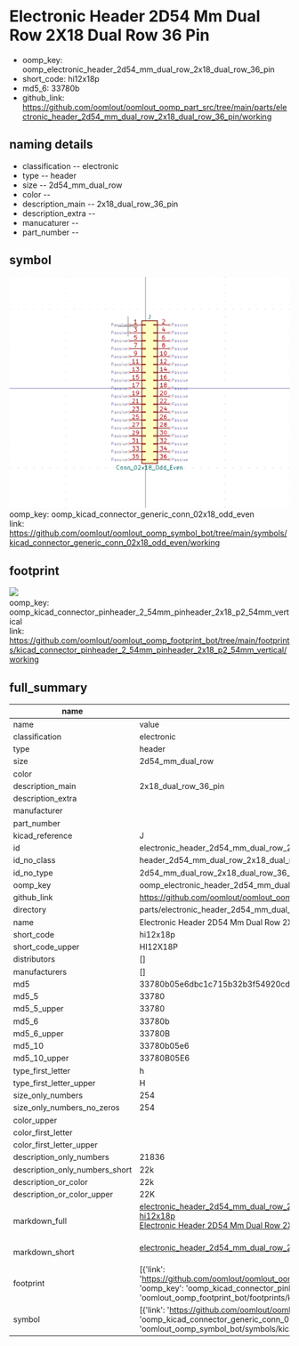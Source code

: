 # Electronic Header 2D54 Mm Dual Row 2X18 Dual Row 36 Pin

  
* oomp_key: oomp_electronic_header_2d54_mm_dual_row_2x18_dual_row_36_pin 
* short_code: hi12x18p
* md5_6: 33780b  
* github_link: https://github.com/oomlout/oomlout_oomp_part_src/tree/main/parts/electronic_header_2d54_mm_dual_row_2x18_dual_row_36_pin/working  
## naming details
* classification -- electronic
* type -- header
* size -- 2d54_mm_dual_row
* color -- 
* description_main -- 2x18_dual_row_36_pin
* description_extra -- 
* manucaturer -- 
* part_number -- 



## symbol

![](symbol/0/working/working_600.png)  
oomp_key: oomp_kicad_connector_generic_conn_02x18_odd_even  
link: https://github.com/oomlout/oomlout_oomp_symbol_bot/tree/main/symbols/kicad_connector_generic_conn_02x18_odd_even/working  

## footprint

![](footprint/0/working/working_600.png)  
oomp_key: oomp_kicad_connector_pinheader_2_54mm_pinheader_2x18_p2_54mm_vertical  
link: https://github.com/oomlout/oomlout_oomp_footprint_bot/tree/main/footprints/kicad_connector_pinheader_2_54mm_pinheader_2x18_p2_54mm_vertical/working  

## full_summary
| name | value | 
| --- | --- | 
| name | value | 
| classification | electronic | 
| type | header | 
| size | 2d54_mm_dual_row | 
| color |  | 
| description_main | 2x18_dual_row_36_pin | 
| description_extra |  | 
| manufacturer |  | 
| part_number |  | 
| kicad_reference | J | 
| id | electronic_header_2d54_mm_dual_row_2x18_dual_row_36_pin | 
| id_no_class | header_2d54_mm_dual_row_2x18_dual_row_36_pin | 
| id_no_type | 2d54_mm_dual_row_2x18_dual_row_36_pin | 
| oomp_key | oomp_electronic_header_2d54_mm_dual_row_2x18_dual_row_36_pin | 
| github_link | https://github.com/oomlout/oomlout_oomp_part_src/tree/main/parts/electronic_header_2d54_mm_dual_row_2x18_dual_row_36_pin/working | 
| directory | parts/electronic_header_2d54_mm_dual_row_2x18_dual_row_36_pin | 
| name | Electronic Header 2D54 Mm Dual Row 2X18 Dual Row 36 Pin | 
| short_code | hi12x18p | 
| short_code_upper | HI12X18P | 
| distributors | [] | 
| manufacturers | [] | 
| md5 | 33780b05e6dbc1c715b32b3f54920cdc | 
| md5_5 | 33780 | 
| md5_5_upper | 33780 | 
| md5_6 | 33780b | 
| md5_6_upper | 33780B | 
| md5_10 | 33780b05e6 | 
| md5_10_upper | 33780B05E6 | 
| type_first_letter | h | 
| type_first_letter_upper | H | 
| size_only_numbers | 254 | 
| size_only_numbers_no_zeros | 254 | 
| color_upper |  | 
| color_first_letter |  | 
| color_first_letter_upper |  | 
| description_only_numbers | 21836 | 
| description_only_numbers_short | 22k | 
| description_or_color | 22k | 
| description_or_color_upper | 22K | 
| markdown_full | [electronic_header_2d54_mm_dual_row_2x18_dual_row_36_pin](https://github.com/oomlout/oomlout_oomp_part_src/tree/main/parts/electronic_header_2d54_mm_dual_row_2x18_dual_row_36_pin/working)<br>[hi12x18p](https://github.com/oomlout/oomlout_oomp_part_src/tree/main/parts/electronic_header_2d54_mm_dual_row_2x18_dual_row_36_pin/working)<br>[Electronic Header 2D54 Mm Dual Row 2X18 Dual Row 36 Pin](https://github.com/oomlout/oomlout_oomp_part_src/tree/main/parts/electronic_header_2d54_mm_dual_row_2x18_dual_row_36_pin/working)<br><br> | 
| markdown_short | [electronic_header_2d54_mm_dual_row_2x18_dual_row_36_pin](https://github.com/oomlout/oomlout_oomp_part_src/tree/main/parts/electronic_header_2d54_mm_dual_row_2x18_dual_row_36_pin/working)<br><br> | 
| footprint | [{'link': 'https://github.com/oomlout/oomlout_oomp_footprint_bot/tree/main/foootprntss/kicad_connector_pinheader_2_54mm_pinheader_2x18_p2_54mm_vertical', 'oomp_key': 'oomp_kicad_connector_pinheader_2_54mm_pinheader_2x18_p2_54mm_vertical', 'directory': 'oomlout_oomp_footprint_bot/footprints/kicad_connector_pinheader_2_54mm_pinheader_2x18_p2_54mm_vertical//working/working.kicad_mod'}] | 
| symbol | [{'link': 'https://github.com/oomlout/oomlout_oomp_symbol_bot/tree/main/symbols/kicad_connector_generic_conn_02x18_odd_even', 'oomp_key': 'oomp_kicad_connector_generic_conn_02x18_odd_even', 'directory': 'oomlout_oomp_symbol_bot/symbols/kicad_connector_generic_conn_02x18_odd_even//working/working.kicad_sym'}] | 
